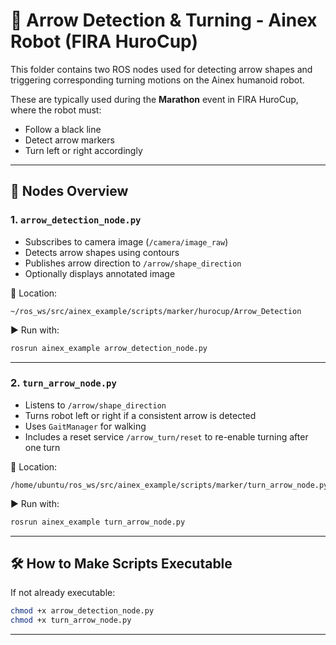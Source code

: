 # 🎯 Arrow Detection & Turning - Ainex Robot (FIRA HuroCup)

This folder contains two ROS nodes used for detecting arrow shapes and triggering corresponding turning motions on the Ainex humanoid robot.

These are typically used during the **Marathon** event in FIRA HuroCup, where the robot must:
- Follow a black line
- Detect arrow markers
- Turn left or right accordingly

---

## 🚀 Nodes Overview

### 1. `arrow_detection_node.py`

- Subscribes to camera image (`/camera/image_raw`)
- Detects arrow shapes using contours
- Publishes arrow direction to `/arrow/shape_direction`
- Optionally displays annotated image

📍 Location:
```
~/ros_ws/src/ainex_example/scripts/marker/hurocup/Arrow_Detection
```

▶️ Run with:
```bash
rosrun ainex_example arrow_detection_node.py
```

---

### 2. `turn_arrow_node.py`

- Listens to `/arrow/shape_direction`
- Turns robot left or right if a consistent arrow is detected
- Uses `GaitManager` for walking
- Includes a reset service `/arrow_turn/reset` to re-enable turning after one turn

📍 Location:
```
/home/ubuntu/ros_ws/src/ainex_example/scripts/marker/turn_arrow_node.py
```

▶️ Run with:
```bash
rosrun ainex_example turn_arrow_node.py
```

---

## 🛠 How to Make Scripts Executable

If not already executable:

```bash
chmod +x arrow_detection_node.py
chmod +x turn_arrow_node.py
```

---
